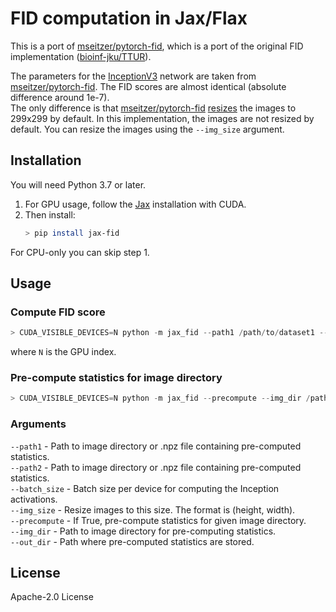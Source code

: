 # FID computation in Jax/Flax

This is a port of [mseitzer/pytorch-fid](https://github.com/mseitzer/pytorch-fid), which is a port of the original FID implementation ([bioinf-jku/TTUR](https://github.com/bioinf-jku/TTUR)).

The parameters for the [InceptionV3](https://arxiv.org/abs/1512.00567) network are taken from [mseitzer/pytorch-fid](https://github.com/mseitzer/pytorch-fid). The FID scores are almost identical (absolute difference around 1e-7).  
The only difference is that [mseitzer/pytorch-fid](https://github.com/mseitzer/pytorch-fid) [resizes](https://github.com/mseitzer/pytorch-fid/blob/d042ab8a9f8e4b388c21bc7b38d9599c5fbcfe7b/src/pytorch_fid/inception.py#L146) the images to 299x299 by default. In this implementation, the images are not resized by default. You can resize the images using the `--img_size` argument. 


## Installation
You will need Python 3.7 or later.
 
1. For GPU usage, follow the <a href="https://github.com/google/jax#installation">Jax</a> installation with CUDA.
2. Then install:
   ```sh
   > pip install jax-fid
   ```
For CPU-only you can skip step 1.

## Usage

### Compute FID score
```python
> CUDA_VISIBLE_DEVICES=N python -m jax_fid --path1 /path/to/dataset1 --path2 /path/to/dataset2
```
where `N` is the GPU index.

### Pre-compute statistics for image directory
```python
> CUDA_VISIBLE_DEVICES=N python -m jax_fid --precompute --img_dir /path/to/dataset --out_dir /path/to/stats
```

### Arguments
`--path1` - Path to image directory or .npz file containing pre-computed statistics.  
`--path2` - Path to image directory or .npz file containing pre-computed statistics.  
`--batch_size` - Batch size per device for computing the Inception activations.  
`--img_size` - Resize images to this size. The format is (height, width).  
`--precompute` - If True, pre-compute statistics for given image directory.  
`--img_dir` - Path to image directory for pre-computing statistics.   
`--out_dir` - Path where pre-computed statistics are stored.   


## License
Apache-2.0 License
